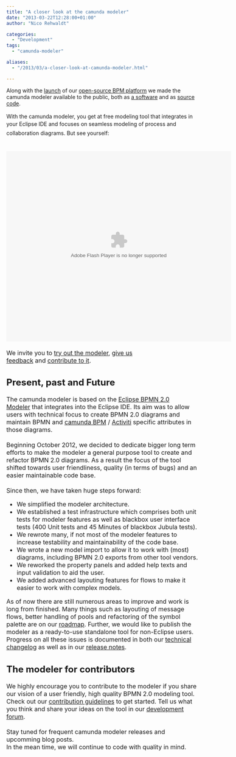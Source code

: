 ```yaml
---
title: "A closer look at the camunda modeler"
date: "2013-03-22T12:28:00+01:00"
author: "Nico Rehwaldt"

categories:
  - "Development"
tags: 
  - "camunda-modeler"

aliases:
  - "/2013/03/a-closer-look-at-camunda-modeler.html"

---
```


Along with the <a href="http://camundabpm.blogspot.de/2013/03/camunda-forks-activiti-and-launches.html">launch</a> of our <a href="http://camunda.org/">open-source BPM platform</a> we made the camunda modeler available to the public, both as <a href="http://camunda.org/download/modeler/">a&nbsp;software</a> and as&nbsp;<a href="https://github.com/camunda/camunda-modeler" target="_blank">source code</a>.<br />
<br />
With the camunda modeler, you get at free modeling tool that integrates in your Eclipse IDE and <span style="font-family: inherit;"><span style="background-color: white; line-height: 24.44444465637207px;">focuses on seamless modeling of process and collaboration</span><span style="background-color: white; line-height: 24.44444465637207px;">&nbsp;diagrams.&nbsp;</span></span>But see yourself:<br />
<div style="font-size: medium; font-weight: normal;">
<br /></div>
<div style="font-size: medium; font-weight: normal;">
<embed align="middle" allowscriptaccess="always" height="501" pluginspage="http://www.macromedia.com/go/getflashplayer" quality="high" src="http://camunda.github.com/camunda-modeler/assets/video/intro.swf" type="application/x-shockwave-flash" width="591"></embed></div>
<div style="font-size: medium; font-weight: normal;">
<br /></div>
<div style="font-size: medium; font-weight: normal;">
We invite you to&nbsp;<a href="http://camunda.org/download/modeler/">try out the modeler</a>,&nbsp;<a href="https://groups.google.com/forum/#!forum/camunda-bpm-users">give us feedback</a>&nbsp;and&nbsp;<a href="https://github.com/camunda/camunda-modeler/blob/kepler/CONTRIBUTING.md">contribute to it</a>.<br />
<h2>
Present, past and Future</h2>
The camunda modeler is based on the <a href="http://eclipse.org/bpmn2-modeler/">Eclipse BPMN 2.0 Modeler</a>&nbsp;that integrates into the Eclipse IDE. Its aim was to allow users with technical focus to create BPMN 2.0 diagrams and maintain BPMN and&nbsp;<a href="http://camunda.org/">camunda BPM</a>&nbsp;/&nbsp;<a href="http://activiti.org/">Activiti</a>&nbsp;specific attributes in those diagrams.<br />
<br />
Beginning October 2012, we decided to dedicate bigger long term efforts to make the modeler a general purpose tool to create and refactor BPMN 2.0 diagrams. As a result the focus of the tool shifted towards user&nbsp;friendliness, quality (in terms of bugs) and an easier maintainable code base.<br />
<br />
Since then, we have taken huge steps forward:<br />
<ul>
<li>We simplified the modeler architecture.</li>
<li>We established a test infrastructure which comprises both unit tests for modeler features as well as blackbox user interface tests (400 Unit tests and 45 Minutes of blackbox Jubula tests).</li>
<li>We rewrote many, if not most of the modeler features to increase testability and maintainability of the code base.</li>
<li>We wrote a new model import to allow it to work with (most) diagrams, including BPMN 2.0 exports from other tool vendors.</li>
<li>We reworked the property panels and added help texts and input validation&nbsp;to aid the user.</li>
<li>We added advanced layouting features for flows to make it easier to work with complex models.</li>
</ul>
<div>
As of now there are still numerous areas to improve and work is long from finished. Many things such as layouting of message flows, better handling of pools and refactoring of the symbol palette are on our <a href="http://camunda.org/roadmap/">roadmap</a>. Further, we would like to publish the modeler as a ready-to-use standalone tool for non-Eclipse users. Progress on all these issues is documented in both our&nbsp;<a href="https://github.com/camunda/camunda-modeler/blob/kepler/CHANGELOG.md">technical changelog</a>&nbsp;as well as in our&nbsp;<a href="http://camunda.org/components/modeler/release-notes/">release notes</a>.&nbsp;</div>
<h2>
The modeler for contributors</h2>
<div>
We highly encourage you to contribute to the modeler if you share our vision of a user&nbsp;friendly, high quality BPMN 2.0 modeling tool. Check out our <a href="https://github.com/camunda/camunda-modeler/blob/kepler/CONTRIBUTING.md">contribution guidelines</a>&nbsp;to get started. Tell us what you think and share your ideas on the tool in our&nbsp;<a href="https://groups.google.com/forum/#!forum/camunda-bpm-dev">development forum</a>.</div>
<div>
<br /></div>
<div>
Stay tuned for frequent camunda modeler releases and upcomming blog posts.</div>
<div>
In the mean time, we will continue to code with quality in mind.</div>
</div>